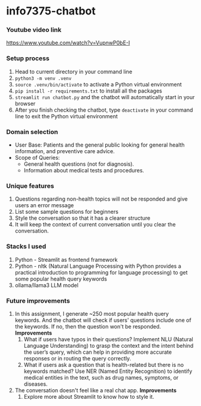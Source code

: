 # info7375-chatbot

### Youtube video link

https://www.youtube.com/watch?v=VupnwP0bE-I

### Setup process

1. Head to current directory in your command line
2. `python3 -m venv .venv`
3. `source .venv/bin/activate` to activate a Python virtual environment
4. `pip install -r requirements.txt` to install all the packages
5. `streamlit run chatbot.py` and the chatbot will automatically start in your browser
6. After you finish checking the chatbot, type `deactivate` in your command line to exit the Python virtual environment

### Domain selection

- User Base: Patients and the general public looking for general health information, and preventive care advice.
- Scope of Queries:
  - General health questions (not for diagnosis).
  - Information about medical tests and procedures.

### Unique features

1. Questions regarding non-health topics will not be responded and give users an error message
2. List some sample questions for beginners
3. Style the conversation so that it has a clearer structure
4. It will keep the context of current conversation until you clear the conversation.

### Stacks I used

1. Python - Streamlit as frontend framework
2. Python - nltk (Natural Language Processing with Python provides a practical introduction to programming for language processing) to get some popular health query keywords
3. ollama/llama3 LLM model

### Future improvements

1. In this assignment, I generate ~250 most popular health query keywords. And the chatbot will check if users' questions include one of the keywords. If no, then the question won't be responded.
   **Improvements**
   1. What if users have typos in their questions?
      Implement NLU (Natural Language Understanding) to grasp the context and the intent behind the user’s query, which can help in providing more accurate responses or in routing the query correctly.
   2. What if users ask a question that is health-related but there is no keywords matched?
      Use NER (Named Entity Recognition) to identify medical entities in the text, such as drug names, symptoms, or diseases.
2. The conversation doesn't feel like a real chat app.
   **Improvements**
   1. Explore more about Streamlit to know how to style it.

